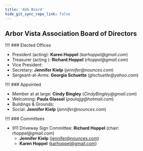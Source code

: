 ```yaml
---
title: 'AVA Board'
hide_git_sync_repo_link: false
---
```


## Arbor Vista Association Board of Directors

!!!! ### Elected Offices

- President (acting): __Karen Hoppel__ (_karhoppel@gmail.com_)
- Treasurer (acting ): __Richard Hoppel__ (_rhoppel@gmail.com_)
- Vice President: 
- Secretary: __Jennifer Kielp__ (_jennifer@nounces.com_)
- Sergeant-at-Arms: __Georgia Schuette__ (_glschuette@yahoo.com_)

!!!! ### Appointed

- Member at at large: __Cindy Bingley__ (_CindyBingley@gmail.com_)
- Welcoming:  __Paula Glassel__ (_paulajjg@hotmail.com_)
- Buildings & Grounds: 
- Social: __Jennifer Kielp__ (_jennifer@nounces.com_)

!!!! ### Committees

- 911 Driveway Sign Committee: __Richard Hoppel__ (chair: _rhoppel@gmail.com_)
  - __Jennifer Kielp__ (jennifer@nounces.com)
  - __Karen Hoppel__ (karhoppel@gmail.com)
